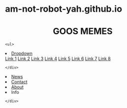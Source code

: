 # am-not-robot-yah.github.io
<html>
  <head>
    <link rel="stylesheet" href="stylesheet.css">
  </head>
  
  
  <h1 align="center">GOOS MEMES</h1>

  <body>
    
    <ul>
  <li class="dropdown">
    <a href="javascript:void(0)" class="dropbtn">Dropdown</a>
    <div class="dropdown-content">
     <div class="vertical-menu">
  <a href="#" class="active">Link 1</a>
  <a href="#">Link 2</a>
  <a href="#">Link 3</a>
  <a href="#">Link 4</a>
  <a href="#">Link 5</a>
  <a href="#">Link 6</a>
  <a href="#">Link 7</a>
  <a href="#">Link 8</a>

</div> 
      
      
    </div>
  </li>
  <li><a href="#news">News</a></li>
  <li><a href="#contact">Contact</a></li>
  <li><a href="#about">About</a></li>
   <li><a class="#about">Info</a></li>
  
  
      
      
    </div>
  </li>

</ul>
<div id="side-bar">
  
</div>
